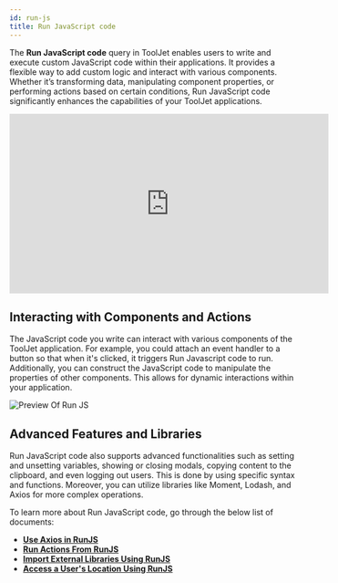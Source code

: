 ```yaml
---
id: run-js
title: Run JavaScript code
---
```


The **Run JavaScript code** query in ToolJet enables users to write and execute custom JavaScript code within their applications. It provides a flexible way to add custom logic and interact with various components. Whether it’s transforming data, manipulating component properties, or performing actions based on certain conditions, Run JavaScript code significantly enhances the capabilities of your ToolJet applications.

<div class="video-container">
    <iframe width="560" height="315" src="https://www.youtube.com/embed/ySlDSuulHn8?si=0PLsANxkdwzIySIf&rel=0" frameborder="0" allow="accelerometer; autoplay; encrypted-media; gyroscope; picture-in-picture" allowfullscreen></iframe>
</div>

<div style={{paddingTop:'24px', paddingBottom:'24px'}}>

## Interacting with Components and Actions
The JavaScript code you write can interact with various components of the ToolJet application. For example, you could attach an event handler to a button so that when it's clicked, it triggers Run Javascript code to run. Additionally, you can construct the JavaScript code to manipulate the properties of other components. This allows for dynamic interactions within your application.

<div style={{textAlign: 'center'}}>
    <img className="screenshot-full" src="/img/tooljet-concepts/run-js/run-js-preview.png" alt="Preview Of Run JS" />
</div>

</div>

<div style={{paddingTop:'24px', paddingBottom:'24px'}}>

## Advanced Features and Libraries
Run JavaScript code also supports advanced functionalities such as setting and unsetting variables, showing or closing modals, copying content to the clipboard, and even logging out users. This is done by using specific syntax and functions. Moreover, you can utilize libraries like Moment, Lodash, and Axios for more complex operations.

</div>

To learn more about Run JavaScript code, go through the below list of documents:

- **[Use Axios in RunJS](../how-to/use-axios-in-runjs/)**
- **[Run Actions From RunJS](../how-to/run-actions-from-runjs/)**
- **[Import External Libraries Using RunJS](../how-to/import-external-libraries-using-runjs/)**
- **[Access a User's Location Using RunJS](../how-to/access-users-location/)**